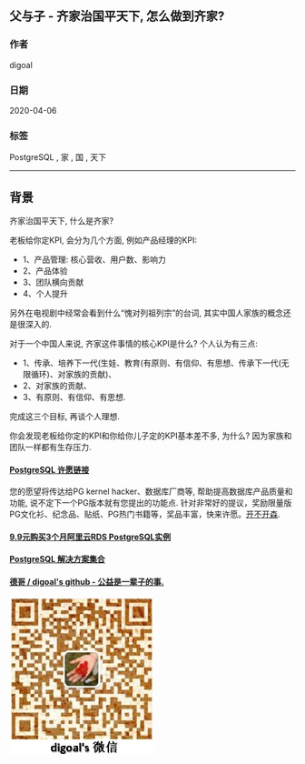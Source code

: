 ## 父与子 - 齐家治国平天下, 怎么做到齐家?  
  
### 作者  
digoal  
  
### 日期  
2020-04-06  
  
### 标签  
PostgreSQL , 家 , 国 , 天下  
  
----  
  
## 背景  
齐家治国平天下, 什么是齐家?   
  
老板给你定KPI, 会分为几个方面, 例如产品经理的KPI:  
  
- 1、产品管理: 核心营收、用户数、影响力  
- 2、产品体验  
- 3、团队横向贡献  
- 4、个人提升  
  
另外在电视剧中经常会看到什么“愧对列祖列宗”的台词, 其实中国人家族的概念还是很深入的.   
  
对于一个中国人来说, 齐家这件事情的核心KPI是什么? 个人认为有三点:   
  
- 1、传承、培养下一代(生娃、教育(有原则、有信仰、有思想、传承下一代(无限循环)、对家族的贡献)、  
- 2、对家族的贡献、  
- 3、有原则、有信仰、有思想.   
  
完成这三个目标, 再谈个人理想.    
    
你会发现老板给你定的KPI和你给你儿子定的KPI基本差不多, 为什么? 因为家族和团队一样都有生存压力.     
    
  
  
  
  
  
  
  
  
  
  
  
  
  
  
  
  
  
  
  
  
  
  
  
  
  
  
  
  
  
  
  
  
  
  
  
  
  
  
  
  
  
  
  
  
  
  
  
  
  
  
  
  
  
#### [PostgreSQL 许愿链接](https://github.com/digoal/blog/issues/76 "269ac3d1c492e938c0191101c7238216")
您的愿望将传达给PG kernel hacker、数据库厂商等, 帮助提高数据库产品质量和功能, 说不定下一个PG版本就有您提出的功能点. 针对非常好的提议，奖励限量版PG文化衫、纪念品、贴纸、PG热门书籍等，奖品丰富，快来许愿。[开不开森](https://github.com/digoal/blog/issues/76 "269ac3d1c492e938c0191101c7238216").  
  
  
#### [9.9元购买3个月阿里云RDS PostgreSQL实例](https://www.aliyun.com/database/postgresqlactivity "57258f76c37864c6e6d23383d05714ea")
  
  
#### [PostgreSQL 解决方案集合](https://yq.aliyun.com/topic/118 "40cff096e9ed7122c512b35d8561d9c8")
  
  
#### [德哥 / digoal's github - 公益是一辈子的事.](https://github.com/digoal/blog/blob/master/README.md "22709685feb7cab07d30f30387f0a9ae")
  
  
![digoal's wechat](../pic/digoal_weixin.jpg "f7ad92eeba24523fd47a6e1a0e691b59")
  
